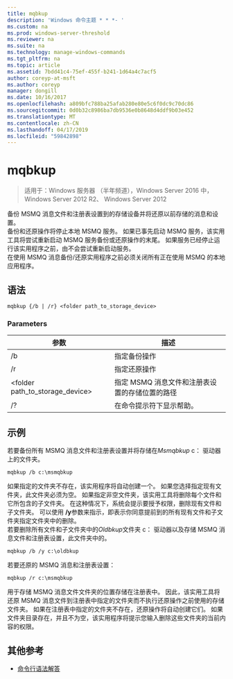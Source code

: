 ```yaml
---
title: mqbkup
description: 'Windows 命令主题 * * *- '
ms.custom: na
ms.prod: windows-server-threshold
ms.reviewer: na
ms.suite: na
ms.technology: manage-windows-commands
ms.tgt_pltfrm: na
ms.topic: article
ms.assetid: 7bdd41c4-75ef-455f-b241-1d64a4c7acf5
author: coreyp-at-msft
ms.author: coreyp
manager: dongill
ms.date: 10/16/2017
ms.openlocfilehash: a809bfc788ba25afab280e80e5c6f0dc9c70dc86
ms.sourcegitcommit: 0d0b32c8986ba7db9536e0b8648d4ddf9b03e452
ms.translationtype: MT
ms.contentlocale: zh-CN
ms.lasthandoff: 04/17/2019
ms.locfileid: "59842898"
---
```

# <a name="mqbkup"></a>mqbkup

>适用于：Windows 服务器 （半年频道），Windows Server 2016 中，Windows Server 2012 R2、 Windows Server 2012

备份 MSMQ 消息文件和注册表设置到的存储设备并将还原以前存储的消息和设置。   
备份和还原操作将停止本地 MSMQ 服务。 如果已事先启动 MSMQ 服务，该实用工具将尝试重新启动 MSMQ 服务备份或还原操作的末尾。 如果服务已经停止运行该实用程序之前，由不会尝试重新启动服务。  
在使用 MSMQ 消息备份/还原实用程序之前必须关闭所有正在使用 MSMQ 的本地应用程序。  
## <a name="syntax"></a>语法  
```  
mqbkup {/b | /r} <folder path_to_storage_device>  
```  
### <a name="parameters"></a>Parameters  
|参数|描述|  
|-------|--------|  
|/b|指定备份操作|  
|/r|指定还原操作|  
|<folder path_to_storage\_device>|指定 MSMQ 消息文件和注册表设置的存储位置的路径|  
|/?|在命令提示符下显示帮助。|  
## <a name="BKMK_Examples"></a>示例  
若要备份所有 MSMQ 消息文件和注册表设置并将存储在*Msmqbkup* c： 驱动器上的文件夹。  
```  
mqbkup /b c:\msmqbkup  
```  
如果指定的文件夹不存在，该实用程序将自动创建一个。 如果您选择指定现有文件夹，此文件夹必须为空。 如果指定非空文件夹，该实用工具将删除每个文件和它所包含的子文件夹。 在这种情况下，系统会提示要授予权限，删除现有文件和子文件夹。 可以使用 **/y**参数来指示，即表示你同意提前到的所有现有文件和子文件夹指定文件夹中的删除。  
若要删除所有文件和子文件夹中的*Oldbkup*文件夹 c： 驱动器以及存储 MSMQ 消息文件和注册表设置，此文件夹中的。  
```  
mqbkup /b /y c:\oldbkup  
```  
若要还原的 MSMQ 消息和注册表设置：  
```  
mqbkup /r c:\msmqbkup  
```  
用于存储 MSMQ 消息文件文件夹的位置存储在注册表中。 因此，该实用工具将还原 MSMQ 消息文件到注册表中指定的文件夹而不执行还原操作之前使用的存储文件夹。 如果在注册表中指定的文件夹不存在，还原操作将自动创建它们。 如果文件夹目录存在，并且不为空，该实用程序将提示您输入删除这些文件夹的当前内容的权限。  
## <a name="additional-references"></a>其他参考  
-   [命令行语法解答](command-line-syntax-key.md)  
